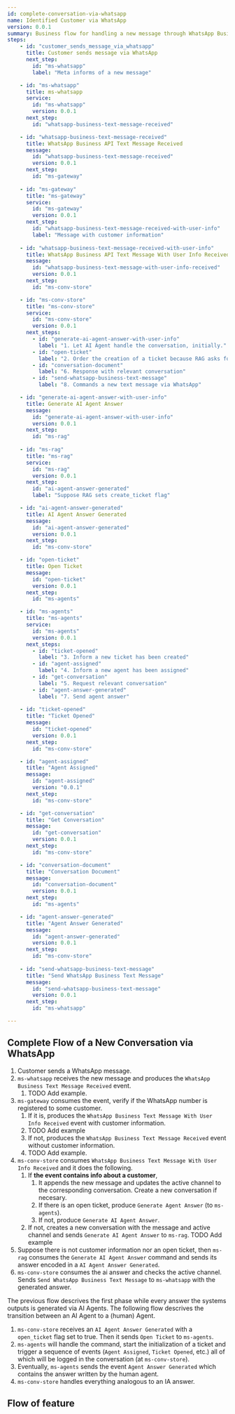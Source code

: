 ```yaml
---
id: complete-conversation-via-whatsapp
name: Identified Customer via WhatsApp
version: 0.0.1
summary: Business flow for handling a new message through WhatsApp Business API where the customer has his/her phone number registered.
steps:
    - id: "customer_sends_message_via_whatsapp"
      title: Customer sends message via WhatsApp
      next_step: 
        id: "ms-whatsapp"
        label: "Meta informs of a new message"

    - id: "ms-whatsapp"
      title: ms-whatsapp
      service:
        id: "ms-whatsapp"
        version: 0.0.1
      next_step:
        id: "whatsapp-business-text-message-received"

    - id: "whatsapp-business-text-message-received"
      title: WhatsApp Business API Text Message Received
      message:
        id: "whatsapp-business-text-message-received"
        version: 0.0.1
      next_step:
        id: "ms-gateway"
        
    - id: "ms-gateway"
      title: "ms-gateway"
      service:
        id: "ms-gateway"
        version: 0.0.1
      next_step:
        id: "whatsapp-business-text-message-received-with-user-info"
        label: "Message with customer information"
      
    - id: "whatsapp-business-text-message-received-with-user-info"
      title: WhatsApp Business API Text Message With User Info Received
      message:
        id: "whatsapp-business-text-message-with-user-info-received"
        version: 0.0.1
      next_step:
        id: "ms-conv-store"

    - id: "ms-conv-store"
      title: "ms-conv-store"
      service:
        id: "ms-conv-store"
        version: 0.0.1
      next_steps:
        - id: "generate-ai-agent-answer-with-user-info"
          label: "1. Let AI Agent handle the conversation, initially."
        - id: "open-ticket"
          label: "2. Order the creation of a ticket because RAG asks for it"
        - id: "conversation-document"
          label: "6. Response with relevant conversation"
        - id: "send-whatsapp-business-text-message"
          label: "8. Commands a new text message via WhatsApp"

    - id: "generate-ai-agent-answer-with-user-info"
      title: Generate AI Agent Answer
      message:
        id: "generate-ai-agent-answer-with-user-info"
        version: 0.0.1
      next_step:
        id: "ms-rag"
      
    - id: "ms-rag"
      title: "ms-rag"
      service:
        id: "ms-rag"
        version: 0.0.1
      next_step:
        id: "ai-agent-answer-generated"
        label: "Suppose RAG sets create_ticket flag"

    - id: "ai-agent-answer-generated"
      title: AI Agent Answer Generated
      message:
        id: "ai-agent-answer-generated"
        version: 0.0.1
      next_step:
        id: "ms-conv-store"

    - id: "open-ticket"
      title: Open Ticket
      message:
        id: "open-ticket"
        version: 0.0.1
      next_step:
        id: "ms-agents"

    - id: "ms-agents"
      title: "ms-agents"
      service:
        id: "ms-agents"
        version: 0.0.1
      next_steps:
        - id: "ticket-opened"
          label: "3. Inform a new ticket has been created"
        - id: "agent-assigned"
          label: "4. Inform a new agent has been assigned"
        - id: "get-conversation"
          label: "5. Request relevant conversation"
        - id: "agent-answer-generated"
          label: "7. Send agent answer"
      
    - id: "ticket-opened"
      title: "Ticket Opened"
      message:
        id: "ticket-opened"
        version: 0.0.1
      next_step:
        id: "ms-conv-store"

    - id: "agent-assigned"
      title: "Agent Assigned"
      message:
        id: "agent-assigned"
        version: "0.0.1"
      next_step:
        id: "ms-conv-store"

    - id: "get-conversation"
      title: "Get Conversation"
      message:
        id: "get-conversation"
        version: 0.0.1
      next_step:
        id: "ms-conv-store"

    - id: "conversation-document"
      title: "Conversation Document"
      message:
        id: "conversation-document"
        version: 0.0.1
      next_step:
        id: "ms-agents"

    - id: "agent-answer-generated"
      title: "Agent Answer Generated"
      message:
        id: "agent-answer-generated"
        version: 0.0.1
      next_step:
        id: "ms-conv-store"
    
    - id: "send-whatsapp-business-text-message"
      title: "Send WhatsApp Business Text Message"
      message:
        id: "send-whatsapp-business-text-message"
        version: 0.0.1
      next_step:
        id: "ms-whatsapp"

---
```


## Complete Flow of a New Conversation via WhatsApp

1. Customer sends a WhatsApp message.
2. `ms-whatsapp` receives the new message and produces the `WhatsApp Business Text Message Received` event.
    1. TODO Add example.
3. `ms-gateway` consumes the event, verify if the WhatsApp number is registered to some customer.
    1. If it is, produces the `WhatsApp Business Text Message With User Info Received` event with customer information.
    2. TODO Add example
    3. If not, produces the `WhatsApp Business Text Message Received` event without customer information.
    4. TODO Add example.
4. `ms-conv-store` consumes `WhatsApp Business Text Message With User Info Received` and it does the following.
    1. If **the event contains info about a customer**,
        1. It appends the new message and updates the active channel to the corresponding conversation. Create a new conversation if necesary.
        2. If there is an open ticket, produce `Generate Agent Answer` (to `ms-agents`).
        3. If not, produce `Generate AI Agent Answer`.
    2. If not, creates a new conversation with the message and active channel and sends `Generate AI Agent Answer` to `ms-rag`.
    TODO Add example
5. Suppose there is not customer information nor an open ticket, then `ms-rag` consumes the `Generate AI Agent Answer` command and sends its answer encoded in a `AI Agent Answer Generated`.
6. `ms-conv-store` consumes the ai answer and checks the active channel. Sends `Send WhatsApp Business Text Message` to `ms-whatsapp` with the generated answer.

The previous flow descrives the first phase while every answer the systems outputs is generated via AI Agents. The following flow descrives the transition between an AI Agent to a (human) Agent.

1. `ms-conv-store` receives an `AI Agent Answer Generated` with a `open_ticket` flag set to true. Then it sends `Open Ticket` to `ms-agents`.
2. `ms-agents` will handle the command, start the initialization of a ticket and trigger a sequence of events (`Agent Assigned`, `Ticket Opened`, etc.) all of which will be logged in the conversation (at `ms-conv-store`).
3. Eventually, `ms-agents` sends the event `Agent Answer Generated` which contains the answer written by the human agent.
4. `ms-conv-store` handles everything analogous to an IA answer.

## Flow of feature

<NodeGraph/>
